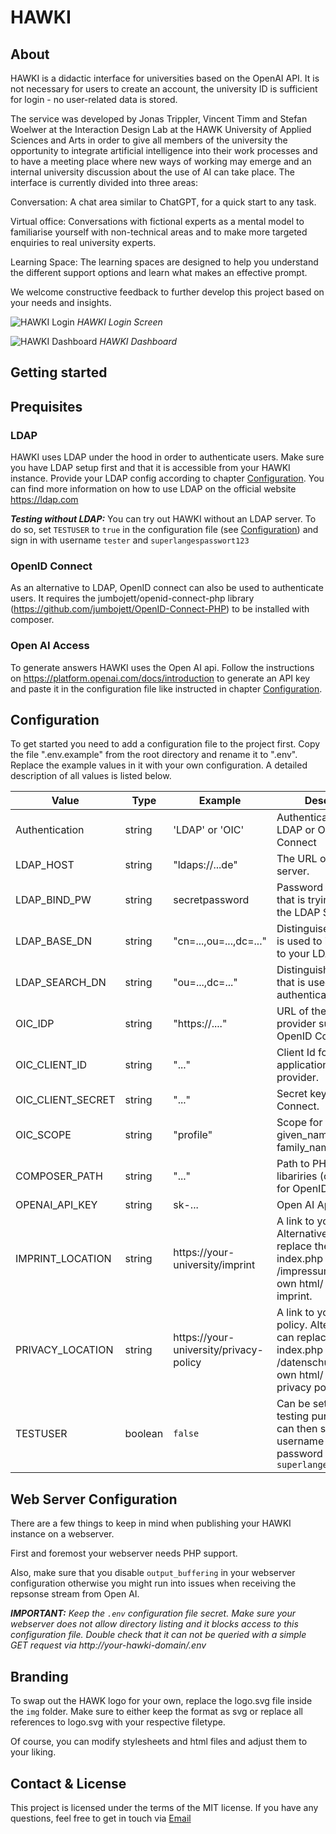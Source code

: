 # HAWKI

## About

HAWKI is a didactic interface for universities based on the OpenAI API. It is not necessary for users to create an account, the university ID is sufficient for login - no user-related data is stored.

The service was developed by Jonas Trippler, Vincent Timm and Stefan Woelwer at the Interaction Design Lab at the HAWK University of Applied Sciences and Arts in order to give all members of the university the opportunity to integrate artificial intelligence into their work processes and to have a meeting place where new ways of working may emerge and an internal university discussion about the use of AI can take place. The interface is currently divided into three areas:

Conversation: A chat area similar to ChatGPT, for a quick start to any task.

Virtual office: Conversations with fictional experts as a mental model to familiarise yourself with non-technical areas and to make more targeted enquiries to real university experts.

Learning Space: The learning spaces are designed to help you understand the different support options and learn what makes an effective prompt.

We welcome constructive feedback to further develop this project based on your needs and insights.

![HAWKI Login](/img/hawki-screenshot-login.png)
_HAWKI Login Screen_

![HAWKI Dashboard](/img/hawki-screenshot-dashboard.png)
_HAWKI Dashboard_

## Getting started

## Prequisites

### LDAP

HAWKI uses LDAP under the hood in order to authenticate users. Make sure you have LDAP setup first and that it is accessible from your HAWKI instance. Provide your LDAP config according to chapter [Configuration](#configuration). You can find more information on how to use LDAP on the official website https://ldap.com

_**Testing without LDAP:**_ You can try out HAWKI without an LDAP server. To do so, set `TESTUSER` to `true` in the configuration file (see [Configuration](#configuration)) and sign in with username `tester` and `superlangespasswort123`

### OpenID Connect

As an alternative to LDAP, OpenID connect can also be used to 
authenticate users. It requires the jumbojett/openid-connect-php
library (https://github.com/jumbojett/OpenID-Connect-PHP)
to be installed with composer.

### Open AI Access

To generate answers HAWKI uses the Open AI api. Follow the instructions on https://platform.openai.com/docs/introduction to generate an API key and paste it in the configuration file like instructed in chapter [Configuration](#configuration).

## Configuration

To get started you need to add a configuration file to the project first. Copy the file ".env.example" from the root directory and rename it to ".env". Replace the example values in it with your own configuration. A detailed description of all values is listed below.

| Value             | Type    | Example                                 | Description                                                                                                                                        |
|-------------------| ------- |-----------------------------------------|----------------------------------------------------------------------------------------------------------------------------------------------------|
| Authentication    | string  | 'LDAP' or 'OIC'                         | Authentication method: LDAP or OpenID Connect                                                                                                      |
| LDAP_HOST         | string  | "ldaps://...de"                         | The URL of your LDAP server.                                                                                                                       |
| LDAP_BIND_PW      | string  | secretpassword                          | Password of the user that is trying to bind to the LDAP Server.                                                                                    |
| LDAP_BASE_DN      | string  | "cn=...,ou=...,dc=..."                  | Distinguised name that is used to initially bind to your LDAP server.                                                                              |
| LDAP_SEARCH_DN    | string  | "ou=...,dc=..."                         | Distinguished name that is used for authenticating users.                                                                                          |
| OIC_IDP           | string  | "https://...."                          | URL of the Identity provider supporting OpenID Connect.                                                                                            |
| OIC_CLIENT_ID     | string  | "..."                                   | Client Id for this application in Identity provider.                                                                                               |
| OIC_CLIENT_SECRET | string  | "..."                                   | Secret key for OpenID Connect.                                                                                                                     |
| OIC_SCOPE         | string  | "profile"                               | Scope for getting given_name and family_name                                                                                                       |
| COMPOSER_PATH     | string  | "..."                                   | Path to PHP Composer libariries (only needed for OpenID Connect).                                                                                  |
| OPENAI_API_KEY    | string  | sk-...                                  | Open AI Api key                                                                                                                                    |
| IMPRINT_LOCATION  | string  | https://your-university/imprint         | A link to your imprint. Alternatively you can replace the file index.php under /impressum with your own html/ php of your imprint.                 |
| PRIVACY_LOCATION  | string  | https://your-university/privacy-policy  | A link to your privacy policy. Alternatively you can replace the file index.php under /datenschutz with your own html/ php of your privacy policy. |
| TESTUSER          | boolean | `false`                                 | Can be set to `true` for testing purposes. You can then sign in using username `tester` and password `superlangespasswort123`                      |

## Web Server Configuration

There are a few things to keep in mind when publishing your HAWKI instance on a webserver.

First and foremost your webserver needs PHP support.

Also, make sure that you disable `output_buffering` in your webserver configuration otherwise you might run into issues when receiving the repsonse stream from Open AI.

**_IMPORTANT:_** _Keep the `.env` configuration file secret. Make sure your webserver does not allow directory listing and it blocks access to this configuration file. Double check that it can not be queried with a simple GET request via http://your-hawki-domain/.env_

## Branding

To swap out the HAWK logo for your own, replace the logo.svg file inside the `img` folder. Make sure to either keep the format as svg or replace all references to logo.svg with your respective filetype.

Of course, you can modify stylesheets and html files and adjust them to your liking.

## Contact & License

This project is licensed under the terms of the MIT license. If you have any questions, feel free to get in touch via [Email](mailto:vincent.timm2@hawk.de)
